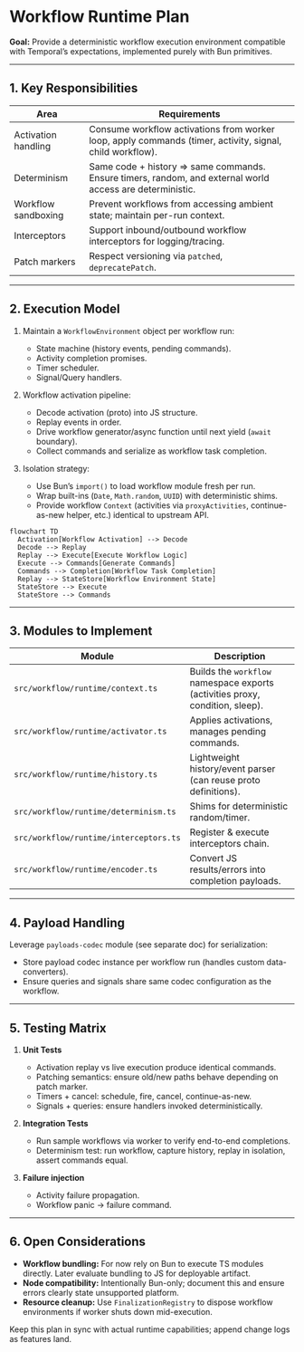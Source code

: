 # Workflow Runtime Plan

**Goal:** Provide a deterministic workflow execution environment compatible with Temporal’s expectations, implemented purely with Bun primitives.

---

## 1. Key Responsibilities

| Area | Requirements |
|------|--------------|
| Activation handling | Consume workflow activations from worker loop, apply commands (timer, activity, signal, child workflow). |
| Determinism | Same code + history => same commands. Ensure timers, random, and external world access are deterministic. |
| Workflow sandboxing | Prevent workflows from accessing ambient state; maintain per-run context. |
| Interceptors | Support inbound/outbound workflow interceptors for logging/tracing. |
| Patch markers | Respect versioning via `patched`, `deprecatePatch`. |

---

## 2. Execution Model

1. Maintain a `WorkflowEnvironment` object per workflow run:
   - State machine (history events, pending commands).
   - Activity completion promises.
   - Timer scheduler.
   - Signal/Query handlers.

2. Workflow activation pipeline:
   - Decode activation (proto) into JS structure.
   - Replay events in order.
   - Drive workflow generator/async function until next yield (`await` boundary).
   - Collect commands and serialize as workflow task completion.

3. Isolation strategy:
   - Use Bun’s `import()` to load workflow module fresh per run.
   - Wrap built-ins (`Date`, `Math.random`, `UUID`) with deterministic shims.
   - Provide workflow `Context` (activities via `proxyActivities`, continue-as-new helper, etc.) identical to upstream API.

```mermaid
flowchart TD
  Activation[Workflow Activation] --> Decode
  Decode --> Replay
  Replay --> Execute[Execute Workflow Logic]
  Execute --> Commands[Generate Commands]
  Commands --> Completion[Workflow Task Completion]
  Replay --> StateStore[Workflow Environment State]
  StateStore --> Execute
  StateStore --> Commands
```

---

## 3. Modules to Implement

| Module | Description |
|--------|-------------|
| `src/workflow/runtime/context.ts` | Builds the `workflow` namespace exports (activities proxy, condition, sleep). |
| `src/workflow/runtime/activator.ts` | Applies activations, manages pending commands. |
| `src/workflow/runtime/history.ts` | Lightweight history/event parser (can reuse proto definitions). |
| `src/workflow/runtime/determinism.ts` | Shims for deterministic random/timer. |
| `src/workflow/runtime/interceptors.ts` | Register & execute interceptors chain. |
| `src/workflow/runtime/encoder.ts` | Convert JS results/errors into completion payloads. |

---

## 4. Payload Handling

Leverage `payloads-codec` module (see separate doc) for serialization:

- Store payload codec instance per workflow run (handles custom data-converters).
- Ensure queries and signals share same codec configuration as the workflow.

---

## 5. Testing Matrix

1. **Unit Tests**
   - Activation replay vs live execution produce identical commands.
   - Patching semantics: ensure old/new paths behave depending on patch marker.
   - Timers + cancel: schedule, fire, cancel, continue-as-new.
   - Signals + queries: ensure handlers invoked deterministically.

2. **Integration Tests**
   - Run sample workflows via worker to verify end-to-end completions.
   - Determinism test: run workflow, capture history, replay in isolation, assert commands equal.

3. **Failure injection**
   - Activity failure propagation.
   - Workflow panic -> failure command.

---

## 6. Open Considerations

- **Workflow bundling:** For now rely on Bun to execute TS modules directly. Later evaluate bundling to JS for deployable artifact.
- **Node compatibility:** Intentionally Bun-only; document this and ensure errors clearly state unsupported platform.
- **Resource cleanup:** Use `FinalizationRegistry` to dispose workflow environments if worker shuts down mid-execution.

Keep this plan in sync with actual runtime capabilities; append change logs as features land.
